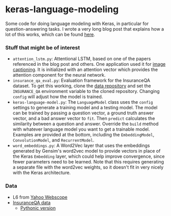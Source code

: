 # keras-language-modeling

Some code for doing language modeling with Keras, in particular for question-answering tasks. I wrote a very long blog post that explains how a lot of this works, which can be found [here](http://benjaminbolte.com/blog/2016/keras-language-modeling.html).

### Stuff that might be of interest

 - `attention_lstm.py`: Attentional LSTM, based on one of the papers referenced in the blog post and others. One application used it for [image captioning](http://arxiv.org/pdf/1502.03044.pdf). It is initialized with an attention vector which provides the attention component for the neural network.
 - `insurance_qa_eval.py`: Evaluation framework for the InsuranceQA dataset. To get this working, clone the [data repository](https://github.com/codekansas/insurance_qa_python) and set the `INSURANCE_QA` environment variable to the cloned repository. Changing `config` will adjust how the model is trained.
 - `keras-language-model.py`: The `LanguageModel` class uses the `config` settings to generate a training model and a testing model. The model can be trained by passing a question vector, a ground truth answer vector, and a bad answer vector to `fit`. Then `predict` calculates the similarity between a question and answer. Override the `build` method with whatever language model you want to get a trainable model. Examples are provided at the bottom, including the `EmbeddingModel`, `ConvolutionModel`, and `RecurrentModel`.
 - `word_embeddings.py`: A Word2Vec layer that uses the embeddings generated by Gensim's word2vec model to provide vectors in place of the Keras `Embedding` layer, which could help improve convergence, since fewer parameters need to be learned. Note that this requires generating a separate file with the word2vec weights, so it doesn't fit in very nicely with the Keras architecture.

### Data

 - L6 from [Yahoo Webscope](http://webscope.sandbox.yahoo.com/)
 - [InsuranceQA data](https://github.com/shuzi/insuranceQA)
   - [Pythonic version](https://github.com/codekansas/insurance_qa_python)

